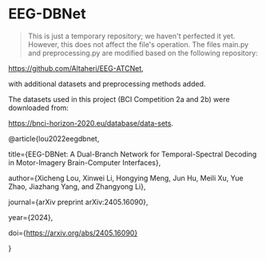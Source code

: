# EEG-DBNet

> This is just a temporary repository; we haven't perfected it yet. However, this does not affect the file's operation. The files main.py and preprocessing.py are modified based on the following repository: 

https://github.com/Altaheri/EEG-ATCNet, 

with additional datasets and preprocessing methods added.

The datasets used in this project (BCI Competition 2a and 2b) were downloaded from: 

https://bnci-horizon-2020.eu/database/data-sets.


@article{lou2022eegdbnet, 

  title={EEG-DBNet: A Dual-Branch Network for Temporal-Spectral Decoding in Motor-Imagery Brain-Computer Interfaces}, 
  
  author={Xicheng Lou, Xinwei Li, Hongying Meng, Jun Hu, Meili Xu, Yue Zhao, Jiazhang Yang, and Zhangyong Li}, 
  
  journal={arXiv preprint arXiv:2405.16090}, 
  
  year={2024},
  
  doi={https://arxiv.org/abs/2405.16090}
  
}
